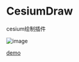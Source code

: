 # CesiumDraw
cesium绘制插件

![image](https://github.com/ethan-zf/CesiumDraw/assets/19545189/75b93c62-dd10-4c92-825c-c4ab01b454a7)


[demo](https://ethan-zf.github.io/CesiumDraw/examples/index.html)

